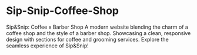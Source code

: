 # Sip-Snip-Coffee-Shop
Sip&amp;Snip: Coffee x Barber Shop A modern website blending the charm of a coffee shop and the style of a barber shop. Showcasing a clean, responsive design with sections for coffee and grooming services. Explore the seamless experience of Sip&amp;Snip!
